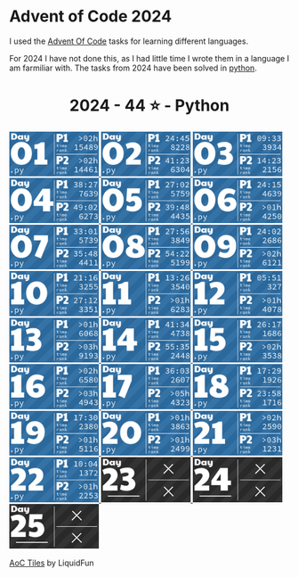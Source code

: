 # Advent of Code 2024
I used the [Advent Of Code](https://adventofcode.com/) tasks for learning different languages.

For 2024 I have not done this, as I had little time I wrote them in a language I am farmiliar with.
The tasks from 2024 have been solved in [python](https://python.org/).

<!-- AOC TILES BEGIN -->
<h1 align="center">
  2024 - 44 ⭐ - Python
</h1>
<a href="day01/day01.py">
  <img src=".aoc_tiles/tiles/2024/01.png" width="161px">
</a>
<a href="day02/day02.py">
  <img src=".aoc_tiles/tiles/2024/02.png" width="161px">
</a>
<a href="day03/day03.py">
  <img src=".aoc_tiles/tiles/2024/03.png" width="161px">
</a>
<a href="day04/day04.py">
  <img src=".aoc_tiles/tiles/2024/04.png" width="161px">
</a>
<a href="day05/day05.py">
  <img src=".aoc_tiles/tiles/2024/05.png" width="161px">
</a>
<a href="day06/day06.py">
  <img src=".aoc_tiles/tiles/2024/06.png" width="161px">
</a>
<a href="day07/day07.py">
  <img src=".aoc_tiles/tiles/2024/07.png" width="161px">
</a>
<a href="day08/day08.py">
  <img src=".aoc_tiles/tiles/2024/08.png" width="161px">
</a>
<a href="day09/day09.py">
  <img src=".aoc_tiles/tiles/2024/09.png" width="161px">
</a>
<a href="day10/day10.py">
  <img src=".aoc_tiles/tiles/2024/10.png" width="161px">
</a>
<a href="day11/day11.py">
  <img src=".aoc_tiles/tiles/2024/11.png" width="161px">
</a>
<a href="day12/day12.py">
  <img src=".aoc_tiles/tiles/2024/12.png" width="161px">
</a>
<a href="day13/day13.py">
  <img src=".aoc_tiles/tiles/2024/13.png" width="161px">
</a>
<a href="day14/day14.py">
  <img src=".aoc_tiles/tiles/2024/14.png" width="161px">
</a>
<a href="day15/day15.py">
  <img src=".aoc_tiles/tiles/2024/15.png" width="161px">
</a>
<a href="day16/day16.py">
  <img src=".aoc_tiles/tiles/2024/16.png" width="161px">
</a>
<a href="day17/day17.py">
  <img src=".aoc_tiles/tiles/2024/17.png" width="161px">
</a>
<a href="day18/day18.py">
  <img src=".aoc_tiles/tiles/2024/18.png" width="161px">
</a>
<a href="day19/day19.py">
  <img src=".aoc_tiles/tiles/2024/19.png" width="161px">
</a>
<a href="day20/day20.py">
  <img src=".aoc_tiles/tiles/2024/20.png" width="161px">
</a>
<a href="day21/day21.py">
  <img src=".aoc_tiles/tiles/2024/21.png" width="161px">
</a>
<a href="day22/day22.py">
  <img src=".aoc_tiles/tiles/2024/22.png" width="161px">
</a>
<a href="None">
  <img src=".aoc_tiles/tiles/2024/23.png" width="161px">
</a>
<a href="None">
  <img src=".aoc_tiles/tiles/2024/24.png" width="161px">
</a>
<a href="None">
  <img src=".aoc_tiles/tiles/2024/25.png" width="161px">
</a>
<!-- AOC TILES END -->

[AoC Tiles](https://github.com/LiquidFun/aoc_tiles) by LiquidFun